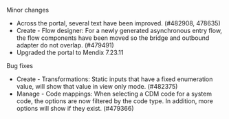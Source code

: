 
Minor changes
- Across the portal, several text have been improved. (#482908, 478635)
- Create - Flow designer: For a newly generated asynchronous entry flow, the flow components have been moved so the bridge and outbound adapter do not overlap. (#479491)
- Upgraded the portal to Mendix 7.23.11

Bug fixes
- Create - Transformations: Static inputs that have a fixed enumeration value, will show that value in view only mode. (#482375)
- Manage - Code mappings: When selecting a CDM code for a system code, the options are now filtered by the code type. In addition, more options will show if they exist. (#479366)
